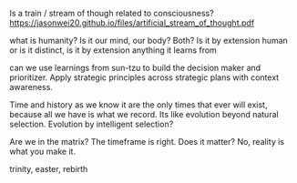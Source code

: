 Is a train / stream of though related to consciousness?
https://jasonwei20.github.io/files/artificial_stream_of_thought.pdf

what is humanity? Is it our mind, our body? Both? Is it by extension human or is it distinct, is it by extension anything it learns from

can we use learnings from sun-tzu to build the decision maker and prioritizer. Apply strategic principles across strategic plans with context awareness.

Time and history as we know it are the only times that ever will exist, because all we have is what we record. Its like evolution beyond natural selection. Evolution by intelligent selection? 

Are we in the matrix? The timeframe is right. Does it matter? No, reality is what you make it.

trinity, easter, rebirth